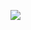 ![](https://github-readme-stats.vercel.app/api?username=michaelkmalak&count_private=true&theme=default&show_icons=true)
<!--
<img alt="" src="https://media.giphy.com/media/lvUM7sSwG7JCMqXi9o/giphy.gif" width="40%">
### Hi there 👋
**MichaelKMalak/MichaelKMalak** is a ✨ _special_ ✨ repository because its `README.md` (this file) appears on your GitHub profile.
- 🔭 I’m currently working on ...
- 🌱 I’m currently learning ...
- 👯 I’m looking to collaborate on ...
- 🤔 I’m looking for help with ...
- 💬 Ask me about ...
- 📫 How to reach me: ...
- 😄 Pronouns: ...
- ⚡ Fun fact: ...
-->
